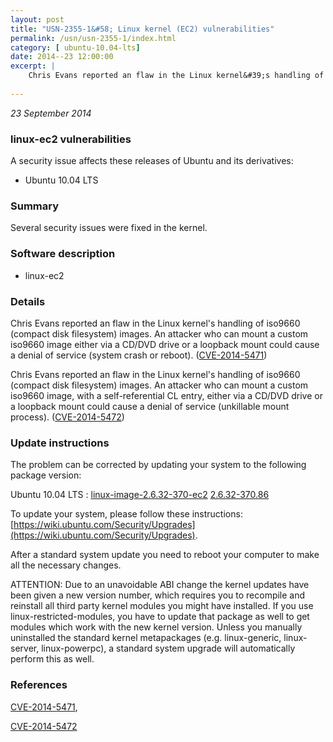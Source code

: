 ```yaml
---
layout: post
title: "USN-2355-1&#58; Linux kernel (EC2) vulnerabilities"
permalink: /usn/usn-2355-1/index.html
category: [ ubuntu-10.04-lts]
date: 2014--23 12:00:00
excerpt: |
    Chris Evans reported an flaw in the Linux kernel&#39;s handling of iso9660 (compact disk filesystem) images. An attacker who can mount a custom iso9660 image either via a CD/DVD drive or a loopback mount could cause a denial of service (system crash or reboot). ([CVE-2014-5471](http://people.ubuntu.com/~ubuntu-security/cve/CVE-2014-5471))
    
--- 
```

 
 

*23 September 2014*

### linux-ec2 vulnerabilities

A security issue affects these releases of Ubuntu and its derivatives:

* Ubuntu 10.04 LTS

### Summary

Several security issues were fixed in the kernel. 

### Software description

* linux-ec2 

### Details

Chris Evans reported an flaw in the Linux kernel&#39;s handling of iso9660 (compact disk filesystem) images. An attacker who can mount a custom iso9660 image either via a CD/DVD drive or a loopback mount could cause a denial of service (system crash or reboot). ([CVE-2014-5471](http://people.ubuntu.com/~ubuntu-security/cve/CVE-2014-5471))

Chris Evans reported an flaw in the Linux kernel&#39;s handling of iso9660 (compact disk filesystem) images. An attacker who can mount a custom iso9660 image, with a self-referential CL entry, either via a CD/DVD drive or a loopback mount could cause a denial of service (unkillable mount process). ([CVE-2014-5472](http://people.ubuntu.com/~ubuntu-security/cve/CVE-2014-5472)) 

### Update instructions

The problem can be corrected by updating your system to the following package version:

Ubuntu 10.04 LTS
 : [linux-image-2.6.32-370-ec2](https://launchpad.net/ubuntu/+source/linux-ec2) <span> [2.6.32-370.86](https://launchpad.net/ubuntu/+source/linux-ec2/2.6.32-370.86) </span> 

To update your system, please follow these instructions: [https://wiki.ubuntu.com/Security/Upgrades](https://wiki.ubuntu.com/Security/Upgrades).

After a standard system update you need to reboot your computer to make all the necessary changes.

ATTENTION: Due to an unavoidable ABI change the kernel updates have been given a new version number, which requires you to recompile and reinstall all third party kernel modules you might have installed. If you use linux-restricted-modules, you have to update that package as well to get modules which work with the new kernel version. Unless you manually uninstalled the standard kernel metapackages (e.g. linux-generic, linux-server, linux-powerpc), a standard system upgrade will automatically perform this as well. 

### References

 
 [CVE-2014-5471](http://people.ubuntu.com/~ubuntu-security/cve/CVE-2014-5471), 

 [CVE-2014-5472](http://people.ubuntu.com/~ubuntu-security/cve/CVE-2014-5472)
 

